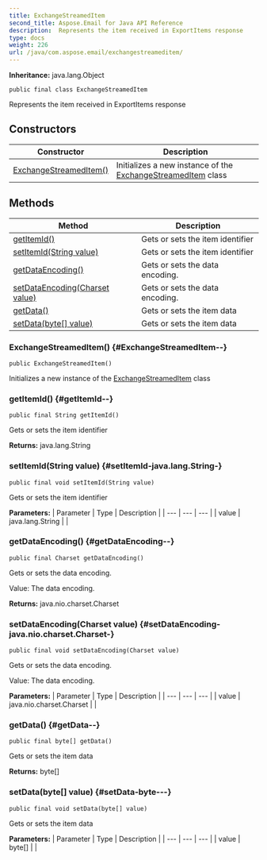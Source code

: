 ```yaml
---
title: ExchangeStreamedItem
second_title: Aspose.Email for Java API Reference
description:  Represents the item received in ExportItems response
type: docs
weight: 226
url: /java/com.aspose.email/exchangestreameditem/
---
```

**Inheritance:**
java.lang.Object
```
public final class ExchangeStreamedItem
```

Represents the item received in ExportItems response
## Constructors

| Constructor | Description |
| --- | --- |
| [ExchangeStreamedItem()](#ExchangeStreamedItem--) | Initializes a new instance of the [ExchangeStreamedItem](../../com.aspose.email/exchangestreameditem) class |
## Methods

| Method | Description |
| --- | --- |
| [getItemId()](#getItemId--) | Gets or sets the item identifier |
| [setItemId(String value)](#setItemId-java.lang.String-) | Gets or sets the item identifier |
| [getDataEncoding()](#getDataEncoding--) | Gets or sets the data encoding. |
| [setDataEncoding(Charset value)](#setDataEncoding-java.nio.charset.Charset-) | Gets or sets the data encoding. |
| [getData()](#getData--) | Gets or sets the item data |
| [setData(byte[] value)](#setData-byte---) | Gets or sets the item data |
### ExchangeStreamedItem() {#ExchangeStreamedItem--}
```
public ExchangeStreamedItem()
```


Initializes a new instance of the [ExchangeStreamedItem](../../com.aspose.email/exchangestreameditem) class

### getItemId() {#getItemId--}
```
public final String getItemId()
```


Gets or sets the item identifier

**Returns:**
java.lang.String
### setItemId(String value) {#setItemId-java.lang.String-}
```
public final void setItemId(String value)
```


Gets or sets the item identifier

**Parameters:**
| Parameter | Type | Description |
| --- | --- | --- |
| value | java.lang.String |  |

### getDataEncoding() {#getDataEncoding--}
```
public final Charset getDataEncoding()
```


Gets or sets the data encoding.

Value: The data encoding.

**Returns:**
java.nio.charset.Charset
### setDataEncoding(Charset value) {#setDataEncoding-java.nio.charset.Charset-}
```
public final void setDataEncoding(Charset value)
```


Gets or sets the data encoding.

Value: The data encoding.

**Parameters:**
| Parameter | Type | Description |
| --- | --- | --- |
| value | java.nio.charset.Charset |  |

### getData() {#getData--}
```
public final byte[] getData()
```


Gets or sets the item data

**Returns:**
byte[]
### setData(byte[] value) {#setData-byte---}
```
public final void setData(byte[] value)
```


Gets or sets the item data

**Parameters:**
| Parameter | Type | Description |
| --- | --- | --- |
| value | byte[] |  |

